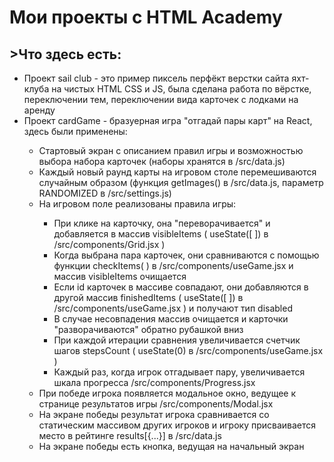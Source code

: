 <h1>Мои проекты с HTML Academy</h1>
<h2>>Что здесь есть:</h2>
<ul>
  <li>Проект <span>sail club</span> - это пример пиксель перфёкт верстки сайта яхт-клуба на чистых HTML CSS и JS, была сделана работа по вёрстке, переключении тем, переключении вида карточек с лодками на аренду</li>
  <li>Проект <span>cardGame</span> - бразуерная игра "отгадай пары карт" на React, здесь были применены:</li>
    <ul>
      <li>Стартовый экран с описанием правил игры и возможностью выбора набора карточек (наборы хранятся в /src/data.js)</li>
      <li>Каждый новый раунд карты на игровом столе перемешиваются случайным образом (функция getImages() в /src/data.js, параметр RANDOMIZED в /src/settings.js)</li>
      <li>На игровом поле реализованы правила игры: </li>
        <ul>
        <li>При клике на карточку, она "переворачивается" и добавляется в массив visibleItems ( useState([ ]) в /src/components/Grid.jsx )</li>
        <li>Когда выбрана пара карточек, они сравниваются с помощью функции checkItems( ) в /src/components/useGame.jsx и массив visibleItems очищается</li>
        <li>Если id карточек в массиве совпадают, они добавляются в другой массив finishedItems ( useState([ ]) в /src/components/useGame.jsx ) и получают тип disabled</li>
        <li>В случае несовпадения массив очищается и карточки "разворачиваются" обратно рубашкой вниз</li>
        <li>При каждой итерации сравнения увеличивается счетчик шагов stepsCount ( useState(0) в /src/components/useGame.jsx )</li>
        <li>Каждый раз, когда игрок отгадывает пару, увеличивается шкала прогресса /src/components/Progress.jsx</li>
        </ul>
      <li>При победе игрока появляется модальное окно, ведущее к странице результатов игры /src/components/Modal.jsx</li>
      <li>На экране победы результат игрока сравнивается со статическим массивом других игроков и игроку присваивается место в рейтинге results[{...}] в /src/data.js</li>
      <li>На экране победы есть кнопка, ведущая на начальный экран</li>
    </ul>
</ul>
